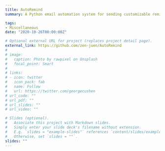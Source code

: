 ```yaml
---
title: AutoRemind
summary: A Python email automation system for sending customizable reminders to participants at different timepoints throughout a study.

tags:
- Miscellaneous
date: "2020-10-26T00:00:00Z"

# Optional external URL for project (replaces project detail page).
external_link: https://github.com/zen-juen/AutoRemind
# 
# image:
#   caption: Photo by rawpixel on Unsplash
#   focal_point: Smart
# 
# links:
# - icon: twitter
#   icon_pack: fab
#   name: Follow
#   url: https://twitter.com/georgecushen
# url_code: ""
# url_pdf: ""
# url_slides: ""
# url_video: ""

# Slides (optional).
#   Associate this project with Markdown slides.
#   Simply enter your slide deck's filename without extension.
#   E.g. `slides = "example-slides"` references `content/slides/example-slides.md`.
#   Otherwise, set `slides = ""`.
slides: ""
---
```

